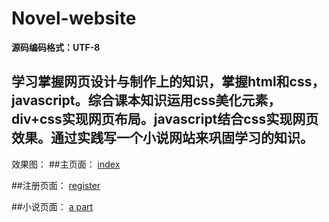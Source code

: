# Novel-website



**源码编码格式：UTF-8**

## **学习掌握网页设计与制作上的知识，掌握html和css，javascript。综合课本知识运用css美化元素，div+css实现网页布局。javascript结合css实现网页效果。通过实践写一个小说网站来巩固学习的知识。**

效果图：
##主页面：
[index](https://github.com/jjc123/Novel-website/blob/master/images/Display%20diagram/index.png?raw=true)

##注册页面：
[register](https://github.com/jjc123/Novel-website/blob/master/images/Display%20diagram/a%20part.png?raw=true)

##小说页面：
[a part](https://github.com/jjc123/Novel-website/blob/master/images/Display%20diagram/register.png?raw=true)



